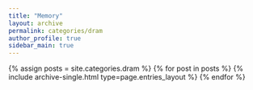 ```yaml
---
title: "Memory"
layout: archive
permalink: categories/dram
author_profile: true
sidebar_main: true
---
```


{% assign posts = site.categories.dram %}
{% for post in posts %} {% include archive-single.html type=page.entries_layout %} {% endfor %}